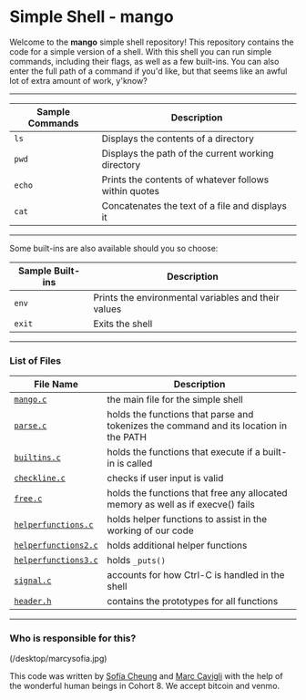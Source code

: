 # Simple Shell - **mango**

Welcome to the **mango** simple shell repository! This repository contains the code for a simple version of a shell. With this shell you can run simple commands, including their flags, as well as a few built-ins. You can also enter the full path of a command if you'd like, but that seems like an awful lot of extra amount of work, y'know?

___

Sample Commands | Description
--------------- | -----------
`ls`		| Displays the contents of a directory
`pwd`		| Displays the path of the current working directory
`echo`		| Prints the contents of whatever follows within quotes
`cat`		| Concatenates the text of a file and displays it

___

Some built-ins are also available should you so choose:

Sample Built-ins | Description
---------------- | -----------
`env`		 | Prints the environmental variables and their values
`exit`		 | Exits the shell

___

### List of Files

File Name | Description
--------- | -----------
[`mango.c`](https://github.com/Svcg17/simple_shell/blob/master/mango.c) | the main file for the simple shell
[`parse.c`](https://github.com/Svcg17/simple_shell/blob/master/parse.c) | holds the functions that parse and tokenizes the command and its location in the PATH
[`builtins.c`](https://github.com/Svcg17/simple_shell/blob/master/builtins.c) | holds the functions that execute if a built-in is called
[`checkline.c`](https://github.com/Svcg17/simple_shell/blob/master/checkline.c) | checks if user input is valid
[`free.c`](https://github.com/Svcg17/simple_shell/blob/master/free.c) | holds the functions that free any allocated memory as well as if execve() fails
[`helperfunctions.c`](https://github.com/Svcg17/simple_shell/blob/master/helperfunctions.c) | holds helper functions to assist in the working of our code
[`helperfunctions2.c`](https://github.com/Svcg17/simple_shell/blob/master/helperfunctions2.c) | holds additional helper functions
[`helperfunctions3.c`](https://github.com/Svcg17/simple_shell/blob/master/helperfunctions3.c) | holds `_puts()`
[`signal.c`](https://github.com/Svcg17/simple_shell/blob/master/signal.c) | accounts for how Ctrl-C is handled in the shell
[`header.h`](https://github.com/Svcg17/simple_shell/blob/master/header.h) | contains the prototypes for all functions

___

### Who is responsible for this?

(/desktop/marcysofia.jpg)

This code was written by [Sofía Cheung](https://github.com/Svcg17) and [Marc Cavigli](https://github.com/MCavigli) with the help of the wonderful human beings in Cohort 8. We accept bitcoin and venmo.